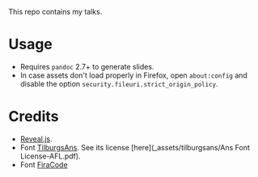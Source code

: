 This repo contains my talks.

# Usage

* Requires `pandoc` 2.7+ to generate slides.
* In case assets don't load properly in Firefox, open `about:config` and disable the option `security.fileuri.strict_origin_policy`.

# Credits

* [Reveal.js](https://revealjs.com/).
* Font [TilburgsAns](https://www.tilburgsans.nl/). See its license [here](_assets/tilburgsans/Ans Font License-AFL.pdf).
* Font [FiraCode](https://github.com/tonsky/FiraCode)

